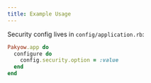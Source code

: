 ```yaml
---
title: Example Usage
---
```


Security config lives in `config/application.rb`:

```ruby
Pakyow.app do
  configure do
    config.security.option = :value
  end
end
```
